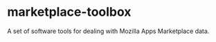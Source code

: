 marketplace-toolbox
===================

A set of software tools for dealing with Mozilla Apps Marketplace data. 